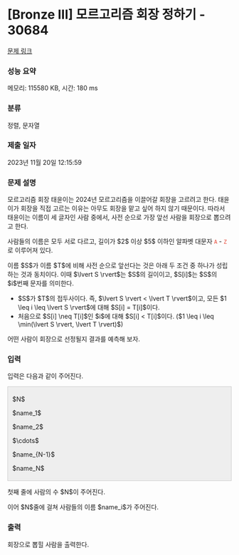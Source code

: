 # [Bronze III] 모르고리즘 회장 정하기 - 30684 

[문제 링크](https://www.acmicpc.net/problem/30684) 

### 성능 요약

메모리: 115580 KB, 시간: 180 ms

### 분류

정렬, 문자열

### 제출 일자

2023년 11월 20일 12:15:59

### 문제 설명

<p>모르고리즘 회장 태윤이는 2024년 모르고리즘을 이끌어갈 회장을 고르려고 한다. 태윤이가 회장을 직접 고르는 이유는 아무도 회장을 맡고 싶어 하지 않기 때문이다. 따라서 태윤이는 이름이 세 글자인 사람 중에서, 사전 순으로 가장 앞선 사람을 회장으로 뽑으려고 한다.</p>

<p>사람들의 이름은 모두 서로 다르고, 길이가 $2$ 이상 $5$ 이하인 알파벳 대문자 <span style="color:#e74c3c;"><code>A</code></span> - <span style="color:#e74c3c;"><code>Z</code></span>로 이루어져 있다.</p>

<p>이름 $S$가 이름 $T$에 비해 사전 순으로 앞선다는 것은 아래 두 조건 중 하나가 성립하는 것과 동치이다. 이때 $\lvert S \rvert$는 $S$의 길이이고, $S[i]$는 $S$의 $i$번째 문자를 의미한다.</p>

<ul>
	<li>$S$가 $T$의 접두사이다. 즉, $\lvert S \rvert < \lvert T \rvert$이고, 모든 $1 \leq i \leq \lvert S \rvert$에 대해 $S[i] = T[i]$이다.</li>
	<li>처음으로 $S[i] \neq T[i]$인 $i$에 대해 $S[i] < T[i]$이다. ($1 \leq i \leq \min(\lvert S \rvert, \lvert T \rvert)$)</li>
</ul>

<p>어떤 사람이 회장으로 선정될지 결과를 예측해 보자.</p>

### 입력 

 <p>입력은 다음과 같이 주어진다.</p>

<div style="background:#eeeeee;border:1px solid #cccccc;padding:5px 10px;">
<p>$N$</p>

<p>$name_1$</p>

<p>$name_2$</p>

<p>$\cdots$</p>

<p>$name_{N-1}$</p>

<p>$name_N$</p>
</div>

<p>첫째 줄에 사람의 수 $N$이 주어진다.</p>

<p>이어 $N$줄에 걸쳐 사람들의 이름 $name_i$가 주어진다.</p>

### 출력 

 <p>회장으로 뽑힐 사람을 출력한다.</p>

